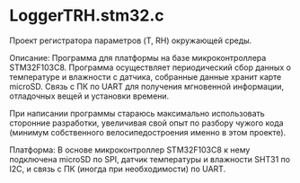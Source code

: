 # LoggerTRH.stm32.c
Проект регистратора параметров (T, RH) окружающей среды.

Описание:
Программа для платформы на базе микроконтроллера STM32F103C8. Программа осуществляет периодический сбор данных о температуре и влажности с датчика, собранные данные хранит карте microSD. Связь с ПК по UART для получения мгновенной информации, отладочных вещей и установки времени.

При написании программы стараюсь максимально использовать сторонние разработки, увеличивая свой опыт по разбору чужого кода (минимум собственного велосипедостроения именно в этом проекте).

Платформа:
В основе микроконтроллер STM32F103C8 к нему подключена microSD по SPI, датчик температуры и влажности SHT31 по I2C, и связь с ПК (иногда при необходимости) по UART. 
